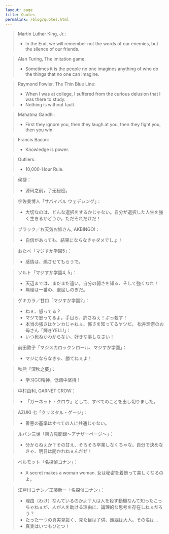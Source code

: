 ```yaml
---
layout: page
title: Quotes
permalink: /blog/quotes.html
---
```


> Martin Luther King, Jr.:<br>
> * In the End, we will remember not the words of our enemies, but the silence of our friends.

> Alan Turing, The imitation game:<br>
> * Sometimes it is the people no one imagines anything of who do the things that no one can imagine.

> Raymond Fowler, The Thin Blue Line:<br>
> * When I was at college, I suffered from the curious delusion that I was there to study.
> * Nothing is without fault.

> Mahatma Gandhi:<br>
> * First they ignore you, then they laugh at you, then they fight you, then you win.

> Francis Bacon:<br>
> * Knowledge is power.

> Outliers:<br>
> * 10,000-Hour Rule.

> 侯捷：<br>
> * 源码之前，了无秘密。

> 宇佐美博人「サバイバル ウェデぃング」：<br>
> * 大切なのは、どんな選択をするかじゃない。自分が選択した人生を強く生きるかどうか。ただそれだけだ！

> ブラック／お天気お姉さん, AKBINGO!：<br>
> * 自信があっても、結果にならなきゃダメでしょ！

> おたべ「マジすか学園5」：<br>
> * 感情は、煽させてもらうで。

> ソルト「マジすか学園4, 5」：<br>
> * 天辺までは、まだまだ遠い。自分の弱さを知る、そして強くなれ！
> * 無理は一番の、退屈しのぎだ。

> ゲキカラ／甘口「マジすか学園2」：<br>
> * ねぇ、怒ってる？
> * マジで怒ってるよ。手目ら、許さねぇ！ぶっ殺す！
> * 本当の強さはケンカじゃねぇ、怖さを知ってるヤツだ。
> 松井玲奈のお母さん「輝きYELL!」：<br>
> * いつ死ねかわからない、好きな事しなさい！

> 前田敦子「マジスカロックンロール、マジすか学園」：<br>
> * マジにならなきゃ、勝てねぇよ！

> 秋熊「深秋之葵」：<br>
> * 学习GC精神，低调中坚持！

> 中村由利, GARNET CROW：<br>
> * 「ガーネット・クロウ」として、すべてのことを出し切りました。

> AZUKI 七「クリスタル・ゲージ」：<br>
> * 善悪の基準はすべての人に共通じゃない。

> ルパン三世「東方見聞録～アナザーページ～」：<br>
> * 分からねぇか？その甘え、そろそろ卒業しなくちゃな。自分で決めなきゃ、明日は開かれねぇんだぜ！

> ベルモット「名探偵コナン」：<br>
> * A secret makes a woman woman. 女は秘密を着飾って美しくなるのよ。

> 江戸川コナン／工藤新一「名探偵コナン」：<br>
> * 理由（わけ）なんているのかよ？人は人を殺す動機なんて知ったこっちゃねぇが、人が人を助ける理由に、論理的な思考を存在しねぇだろう？
> * たった一つの真実見抜く、見た目は子供、頭脳は大人。その名は…
> * 真実はいつもひとつ！
